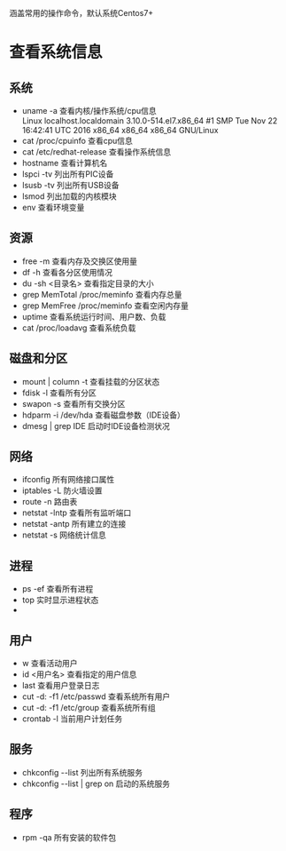 涵盖常用的操作命令，默认系统Centos7+

# 查看系统信息

## 系统
- uname -a  查看内核/操作系统/cpu信息    
Linux localhost.localdomain 3.10.0-514.el7.x86_64 #1 SMP Tue Nov 22 16:42:41 UTC 2016 x86_64 x86_64 x86_64 GNU/Linux
- cat /proc/cpuinfo 查看cpu信息
- cat /etc/redhat-release 查看操作系统信息
- hostname 查看计算机名
- lspci -tv 列出所有PIC设备
- lsusb -tv 列出所有USB设备
- lsmod 列出加载的内核模块
- env 查看环境变量

## 资源
- free -m 查看内存及交换区使用量
- df -h     查看各分区使用情况
- du -sh <目录名> 查看指定目录的大小
- grep MemTotal /proc/meminfo 查看内存总量
- grep MemFree /proc/meminfo 查看空闲内存量
- uptime    查看系统运行时间、用户数、负载
- cat /proc/loadavg 查看系统负载

## 磁盘和分区
- mount | column -t 查看挂载的分区状态
- fdisk -l 查看所有分区
- swapon -s 查看所有交换分区
- hdparm -i /dev/hda 查看磁盘参数（IDE设备）
- dmesg | grep IDE 启动时IDE设备检测状况

## 网络
- ifconfig 所有网络接口属性
- iptables -L 防火墙设置
- route -n 路由表
- netstat -lntp 查看所有监听端口
- netstat -antp 所有建立的连接
- netstat -s 网络统计信息

## 进程
- ps -ef  查看所有进程
- top 实时显示进程状态
-

## 用户
- w 查看活动用户
- id <用户名> 查看指定的用户信息
- last 查看用户登录日志
- cut -d: -f1 /etc/passwd 查看系统所有用户
- cut -d: -f1 /etc/group 查看系统所有组
- crontab -l 当前用户计划任务

## 服务
- chkconfig --list 列出所有系统服务
- chkconfig --list | grep on  启动的系统服务

## 程序
- rpm -qa 所有安装的软件包
